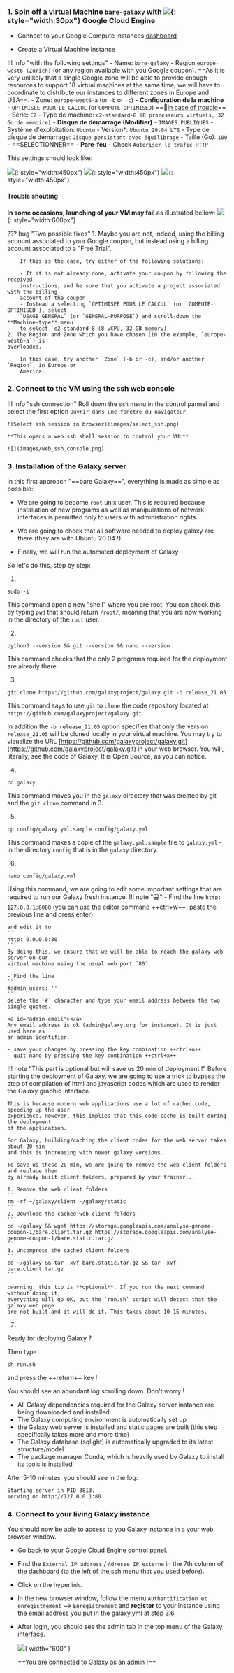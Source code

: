 ### 1. Spin off a virtual Machine `bare-galaxy` with ![](images/google-padok.png){: style="width:30px"} Google Cloud Engine

- Connect to your Google Compute Instances
  [dashboard](https://console.cloud.google.com/compute/instances)

- Create a Virtual Machine Instance
 

!!! info "with the following settings"
    - Name: `bare-galaxy`
    - Region `europe-west6 (Zurich)` (or any region available with you Google coupon). ==As
    it is very unlikely that a single Google zone will be able to provide enough resources
    to support 18 virtual machines at the same time, we will have to coordinate to
    distribute our instances to different zones in Europe and USA==.
    - Zone: `europe-west6-a` (or `-b` or `-c`)
    - **Configuration de la machine**
        - `OPTIMISEE POUR LE CALCUL` (or `COMPUTE-OPTIMISED`) ==:link:[in case of trouble](#trouble-shouting)==
        - Série: `C2`
        - Type de machine: `c2-standard-8 (8 processeurs virtuels, 32 Go de mémoire)`
    - **Disque de démarrage (Modifier)**
        - `IMAGES PUBLIQUES`
        - Système d'exploitation: `Ubuntu`
        - Version*: `Ubuntu 20.04 LTS`
        - Type de disque de démarrage: `Disque persistant avec équilibrage`
        - Taille (Go): `100`
        - ==SELECTIONNER==
    - **Pare-feu**
        - Check `Autoriser le trafic HTTP`

This settings should look like:
    
![](images/GCE_spin.png){: style="width:450px"}
![](images/GCE_OS.png){: style="width:450px"}
![](images/GCE_firewall.png){: style="width:450px"}

#### Trouble shouting 
**In some occasions, launching of your VM may fail** as illustrated bellow:
![](images/instance_failing.png){: style="width:600px"}

??? bug "Two possible fixes"
    1. Maybe you are not, indeed, using the billing account associated to your
    Google coupon, but instead using a billing account associated to a "Free Trial".
        
        If this is the case, try either of the following solutions:
        
        - If it is not already done, activate your coupon by following the received
        instructions, and be sure that you activate a project associated with the billing
        account of the coupon.
        - Instead a selecting `OPTIMISEE POUR LE CALCUL` (or `COMPUTE-OPTIMISED`), select
        `USAGE GENERAL` (or `GENERAL-PURPOSE`) and scroll-down the **Machine-type** menu
        to select `e2-standard-8 (8 vCPU, 32 GB memory)`
    2. The Region and Zone which you have chosen (in the example, `europe-west6-a`) is
    overloaded.
        
        In this case, try another `Zone` (-b or -c), and/or another `Region`, in Europe or
        America.

### 2. Connect to the VM using the ssh web console

!!! info "ssh connection"
    Roll down the `ssh` menu in the control pannel and select the first option
    `Ouvrir dans une fenêtre du navigateur`

    ![Select ssh session in browser](images/select_ssh.png)
    
    **This opens a web ssh shell session to control your VM:**
    
    ![](images/web_ssh_console.png)


### 3. Installation of the Galaxy server

In this first approach "==bare Galaxy==", everything is made as simple as possible:

- We are going to become `root` unix user. This is required because installation
of new programs as well as manipulations of network interfaces is permitted only
to users with administration rights.

- We are going to check that all software needed to deploy galaxy are there (they are with
Ubuntu 20.04 !)

- Finally, we will run the automated deployment of Galaxy

So let's do this, step by step:

  1.
    
  ```
  sudo -i
  ```
  This command open a new "shell" where you are root. You can check this by typing `pwd` that
  should return `/root/`, meaning that you are now working in the directory of the `root` user.
  
  2.
  ```
  python3 --version && git --version && nano --version
  ```
  This command checks that the only 2 programs required for the deployment are already there
  
  3.
  ```
  git clone https://github.com/galaxyproject/galaxy.git -b release_21.05
  ```
  This command says to use `git` to `clone` the code repository located at
  `https://github.com/galaxyproject/galaxy.git`.
  
  In addition the `-b release_21.05` option specifies that only the version `release_21.05`
  will be cloned locally in your virtual machine. You may try to visualize the URL
  [https://github.com/galaxyproject/galaxy.git](https://github.com/galaxyproject/galaxy.git)
  in your web browser. You will, literally, see the code of Galaxy. It is Open Source, as
  you can notice.
  
  4.
  ```
  cd galaxy
  ```
  This command moves you in the `galaxy` directory that was created by git and the
  `git clone` command in 3.
  
  5.
  ```
  cp config/galaxy.yml.sample config/galaxy.yml
  ```
  This command makes a copie of the `galaxy.yml.sample` file to `galaxy.yml` - in the
  directory `config` that is in the `galaxy` directory.
  
  6.
  ```
  nano config/galaxy.yml
  ```
  Using this command, we are going to edit some important settings that are required to
  run our Galaxy fresh instance.
!!! note ":computer:"
    - Find the line
    ```
    http: 127.0.0.1:8080
    ```
    (you can use the editor command ++ctrl+w++, paste the previous line and press enter)
    
    and edit it to
    ```
    http: 0.0.0.0:80
    ```
    By doing this, we ensure that we will be able to reach the galaxy web server on our
    virtual machine using the usual web port `80`.

    - Find the line
    ```
    #admin_users: ''
    ```
    delete the `#` character and type your email address between the two single quotes.
    
    <a id="admin-email"></a>
    Any email address is ok (admin@galaxy.org for instance). It is just used here as
    an admin identifier.
    
    - save your changes by pressing the key combination ++ctrl+o++
    - quit nano by pressing the key combination ++ctrl+x++

!!! note "This part is optional but will save us 20 min of deployment !"
    Before starting the deployment of Galaxy, we are going to use a trick to
    bypass the step of compilation of html and javascript codes which are used to
    render the Galaxy graphic interface.
    
    This is because modern web applications use a lot of cached code, speeding up the user
    experience. However, this implies that this code cache is built during the deployment
    of the application.
    
    For Galaxy, building/caching the client codes for the web server takes about 20 min
    and this is increasing with newer galaxy versions.
    
    To save us these 20 min, we are going to remove the web client folders and replace them
    by already built client folders, prepared by your trainer...
    
    1. Remove the web client folders
    ```
    rm -rf ~/galaxy/client ~/galaxy/static
    ```
    2. Download the cached web client folders
    ```
    cd ~/galaxy && wget https://storage.googleapis.com/analyse-genome-coupon-1/bare.client.tar.gz https://storage.googleapis.com/analyse-genome-coupon-1/bare.static.tar.gz
    ```
    3. Uncompress the cached client folders
    ```
    cd ~/galaxy && tar -xvf bare.static.tar.gz && tar -xvf bare.client.tar.gz
    ```
    
    :warning: this tip is **optional**. If you run the next command without doing it,
    everything will go OK, but the `run.sh` script will detect that the galaxy web page
    are not built and it will do it. This takes about 10-15 minutes.

  7.
  Ready for deploying Galaxy ?
    
  Then type
   ```
   sh run.sh
   ```
   and press the ++return++ key !
  
  You should see an abundant log scrolling down. Don't worry !

  - All Galaxy dependencies required for the Galaxy server instance are being downloaded and installed
  - The Galaxy computing environment is automatically set up
  - the Galaxy web server is installed and static pages are built (this step specifically takes more and more time)
  - The Galaxy database (sqlight) is automatically upgraded to its latest structure/model
  - The package manager Conda, which is heavily used by Galaxy to install its tools is installed.
  
  After 5-10 minutes, you should see in the log:

```
Starting server in PID 3813.
serving on http://127.0.0.1:80
```
### 4. Connect to your living Galaxy instance

You should now be able to access to you Galaxy instance in a your web browser window.

  - Go back to your Google Cloud Engine control panel.
  - Find the `External IP address` / `Adresse IP externe` in the 7th column of the dashboard
  (to the left of the ssh menu that you used before).
  - Click on the hyperlink.
  - In the new browser window, follow the menu `Authentification et enregistrement`
    --> `Enregistrement` and  **register** to your instance using the email address you
    put in the galaxy.yml at [step 3.6](#admin-email)
  - After login, you should see the admin tab in the top menu of the Galaxy interface.
    
    ![](images/admin_menu.png){ width="600" }
    
    ==You are connected to Galaxy as an admin !==
